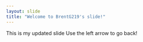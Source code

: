 ```yaml
---
layout: slide
title: "Welcome to BrentG219's slide!"
---
```

This is my updated slide
Use the left arrow to go back!
